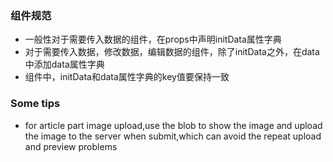 ### 组件规范  
- 一般性对于需要传入数据的组件，在props中声明initData属性字典  
- 对于需要传入数据，修改数据，编辑数据的组件，除了initData之外，在data中添加data属性字典  
- 组件中，initData和data属性字典的key值要保持一致   

### Some tips  
- for article part image upload,use the blob to show the image and upload the image to the server when submit,which can avoid the repeat upload  and preview problems